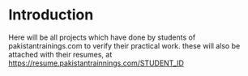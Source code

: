 # Introduction
Here will be all projects which have done by students of pakistantrainings.com to verify their practical work. these will also be attached with their resumes, at https://resume.pakistantrainnings.com/STUDENT_ID
